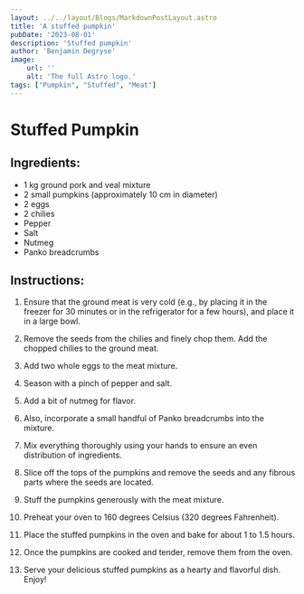 ```yaml
---
layout: ../../layout/Blogs/MarkdownPostLayout.astro
title: 'A stuffed pumpkin'
pubDate: '2023-08-01'
description: 'Stuffed pumpkin'
author: 'Benjamin Degryse'
image:
    url: ''
    alt: 'The full Astro logo.'
tags: ["Pumpkin", "Stuffed", "Meat"]
---
```


# Stuffed Pumpkin

## Ingredients:
- 1 kg ground pork and veal mixture
- 2 small pumpkins (approximately 10 cm in diameter)
- 2 eggs
- 2 chilies
- Pepper
- Salt
- Nutmeg
- Panko breadcrumbs

## Instructions:

1. Ensure that the ground meat is very cold (e.g., by placing it in the freezer for 30 minutes or in the refrigerator for a few hours), and place it in a large bowl.

2. Remove the seeds from the chilies and finely chop them. Add the chopped chilies to the ground meat.

3. Add two whole eggs to the meat mixture.

4. Season with a pinch of pepper and salt.

5. Add a bit of nutmeg for flavor.

6. Also, incorporate a small handful of Panko breadcrumbs into the mixture. 

7. Mix everything thoroughly using your hands to ensure an even distribution of ingredients.

8. Slice off the tops of the pumpkins and remove the seeds and any fibrous parts where the seeds are located.

9. Stuff the pumpkins generously with the meat mixture.

10. Preheat your oven to 160 degrees Celsius (320 degrees Fahrenheit).

11. Place the stuffed pumpkins in the oven and bake for about 1 to 1.5 hours. 

12. Once the pumpkins are cooked and tender, remove them from the oven.

13. Serve your delicious stuffed pumpkins as a hearty and flavorful dish. Enjoy!